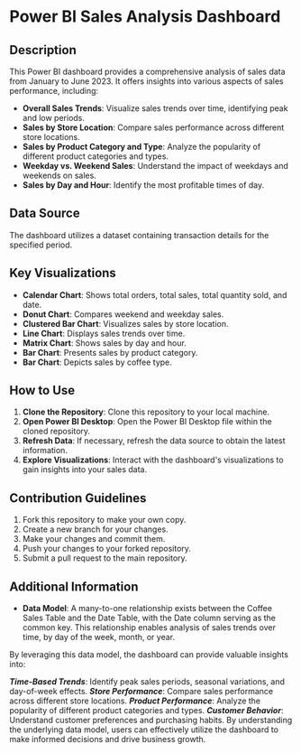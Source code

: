 # Power BI Sales Analysis Dashboard

## Description

This Power BI dashboard provides a comprehensive analysis of sales data from January to June 2023. It offers insights into various aspects of sales performance, including:

- **Overall Sales Trends**: Visualize sales trends over time, identifying peak and low periods.
- **Sales by Store Location**: Compare sales performance across different store locations.
- **Sales by Product Category and Type**: Analyze the popularity of different product categories and types.
- **Weekday vs. Weekend Sales**: Understand the impact of weekdays and weekends on sales.
- **Sales by Day and Hour**: Identify the most profitable times of day.

## Data Source

The dashboard utilizes a dataset containing transaction details for the specified period.

## Key Visualizations

- **Calendar Chart**: Shows total orders, total sales, total quantity sold, and date.
- **Donut Chart**: Compares weekend and weekday sales.
- **Clustered Bar Chart**: Visualizes sales by store location.
- **Line Chart**: Displays sales trends over time.
- **Matrix Chart**: Shows sales by day and hour.
- **Bar Chart**: Presents sales by product category.
- **Bar Chart**: Depicts sales by coffee type.

## How to Use

1. **Clone the Repository**: Clone this repository to your local machine.
2. **Open Power BI Desktop**: Open the Power BI Desktop file within the cloned repository.
3. **Refresh Data**: If necessary, refresh the data source to obtain the latest information.
4. **Explore Visualizations**: Interact with the dashboard's visualizations to gain insights into your sales data.

## Contribution Guidelines

1. Fork this repository to make your own copy.
2. Create a new branch for your changes.
3. Make your changes and commit them.
4. Push your changes to your forked repository.
5. Submit a pull request to the main repository.

## Additional Information

- **Data Model**: A many-to-one relationship exists between the Coffee Sales Table and the Date Table, with the Date column serving as the common key. This relationship enables analysis of sales trends over time, by day of the week, month, or year.

By leveraging this data model, the dashboard can provide valuable insights into:

***Time-Based Trends***: Identify peak sales periods, seasonal variations, and day-of-week effects.
***Store Performance***: Compare sales performance across different store locations.
***Product Performance***: Analyze the popularity of different product categories and types.
***Customer Behavior***: Understand customer preferences and purchasing habits.
By understanding the underlying data model, users can effectively utilize the dashboard to make informed decisions and drive business growth.

